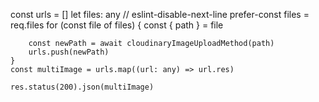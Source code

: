 const urls = []
    let files: any
    // eslint-disable-next-line prefer-const
    files = req.files
    for (const file of files) {
        const { path } = file

        const newPath = await cloudinaryImageUploadMethod(path)
        urls.push(newPath)
    }
    const multiImage = urls.map((url: any) => url.res)

    res.status(200).json(multiImage)